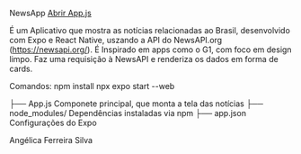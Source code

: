 NewsApp
[Abrir App.js](./App.js)

É um Aplicativo que mostra as notícias relacionadas ao Brasil, desenvolvido com Expo e React Native, uszando a API do NewsAPI.org (https://newsapi.org/). É Inspirado em apps como o G1, com foco em design limpo. Faz uma requisição à NewsAPI e renderiza os dados em forma de cards.

Comandos:
npm install
npx expo start --web

├── App.js               Componete principal, que monta a tela das notícias
├── node_modules/        Dependências instaladas via npm
├── app.json             Configurações do Expo

Angélica Ferreira Silva
